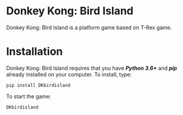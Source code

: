 # Donkey Kong: Bird Island
Donkey Kong: Bird Island is a platform game based on T-Rex game.

# Installation
Donkey Kong: Bird Island requires that you have ***Python 3.6+*** and ***pip*** already installed on your computer. To install, type:

```
pip install DKbirdisland
```

To start the game:

```
DKbirdisland
```